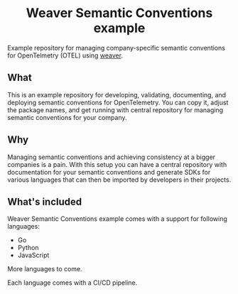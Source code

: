 <div align="center">

# Weaver Semantic Conventions example

</div>

Example repository for managing company-specific semantic conventions for OpenTelmetry (OTEL) using [weaver](https://github.com/open-telemetry/weaver).

## What

This is an example repository for developing, validating, documenting, and deploying semantic conventions for OpenTelemetry. You can copy it, adjust the package names, and get running with central repository for managing semantic conventions for your company.

## Why

Managing semantic conventions and achieving consistency at a bigger companies is a pain. With this setup you can have a central repository with documentation for your semantic conventions and generate SDKs for various languages that can then be imported by developers in their projects.

## What's included

Weaver Semantic Conventions example comes with a support for following languages:

- Go
- Python
- JavaScript

More languages to come.

Each language comes with a CI/CD pipeline.

